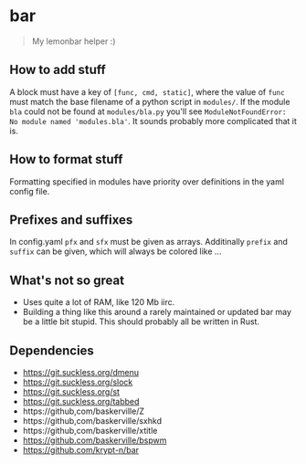 # bar

> My lemonbar helper :)

## How to add stuff

A block must have a key of `[func, cmd, static]`, where the value of `func`
must match the base filename of a python script in `modules/`. If the module
`bla` could not be found at `modules/bla.py` you'll see `ModuleNotFoundError:
No module named 'modules.bla'`. It sounds probably more complicated that it is.

## How to format stuff

Formatting specified in modules have priority over definitions in the yaml
config file.

## Prefixes and suffixes

In config.yaml `pfx` and `sfx` must be given as arrays. Additinally `prefix`
and `suffix` can be given, which will always be colored like ...

## What's not so great

* Uses quite a lot of RAM, like 120 Mb iirc.
* Building a thing like this around a rarely maintained or updated bar may be a
  little bit stupid. This should probably all be written in Rust.

## Dependencies

* https://git.suckless.org/dmenu
* https://git.suckless.org/slock
* https://git.suckless.org/st
* https://git.suckless.org/tabbed
* https://github,com/baskerville/Z
* https://github,com/baskerville/sxhkd
* https://github,com/baskerville/xtitle
* https://github.com/baskerville/bspwm
* https://github.com/krypt-n/bar
